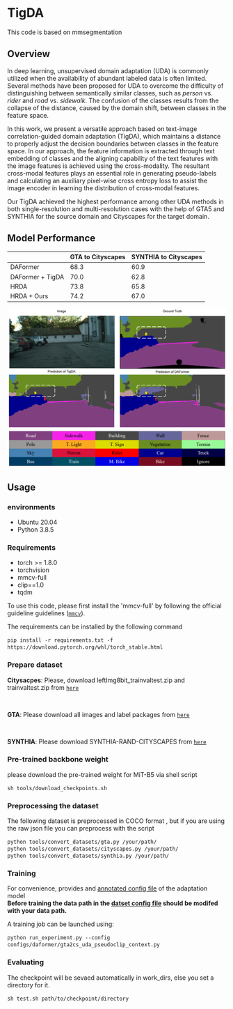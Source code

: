 # TigDA

This code is based on mmsegmentation

## Overview
 In deep learning, unsupervised domain adaptation (UDA) is commonly utilized when the availability of abundant labeled data is often limited. Several methods have been proposed for UDA to overcome the difficulty of distinguishing between semantically similar classes, such as *person* vs. *rider* and *road* vs. *sidewalk*. The confusion of the classes results from the collapse of the distance, caused by the domain shift, between classes in the feature space. 
 
 In this work, we present a versatile approach based on text-image correlation-guided domain adaptation (TigDA), which maintains a distance to properly adjust the decision boundaries between classes in the feature space. In our approach, the feature information is extracted through text embedding of classes and the aligning capability of the text features with the image features is achieved using the cross-modality. The resultant cross-modal features plays an essential role in generating pseudo-labels and calculating an auxiliary pixel-wise cross entropy loss to assist the image encoder in learning the distribution of cross-modal features. 
 
 Our TigDA achieved the highest performance among other UDA methods in both single-resolution and multi-resolution cases with the help of GTA5 and SYNTHIA for the source domain and Cityscapes for the target domain. 

 ## Model Performance
 ||GTA to Cityscapes|SYNTHIA to Cityscapes|
 |---|---|---|
 |DAFormer|68.3|60.9|
 |DAFormer + TigDA|70.0|62.8|
 |HRDA|73.8|65.8|
 |HRDA + Ours|74.2|67.0|

 ![performance](imgs/performance.png)

## Usage

### environments
- Ubuntu 20.04
- Python 3.8.5

### Requirements
- torch >= 1.8.0
- torchvision
- mmcv-full
- clip==1.0
- tqdm

To use this code, please first install the 'mmcv-full' by following the official guideline guidelines ([`mmcv`](https://github.com/open-mmlab/mmcv/blob/master/README.md)).


The requirements can be installed by the following command
```shell
pip install -r requirements.txt -f https://download.pytorch.org/whl/torch_stable.html
```

### Prepare dataset
**Citysacpes**: Please, download leftImg8bit_trainvaltest.zip and trainvaltest.zip from [`here`](https://www.cityscapes-dataset.com/)

<br>

**GTA**: Please download all images and label packages from [`here`](https://download.visinf.tu-darmstadt.de/data/from_games/)

<br>

**SYNTHIA**: Please download SYNTHIA-RAND-CITYSCAPES from [`here`](https://synthia-dataset.net/downloads/)

### Pre-trained backbone weight
please download the pre-trained weight for MiT-B5 via shell script
```shell
sh tools/download_checkpoints.sh
```

### Preprocessing the dataset
The following dataset is preprocessed in COCO format , but if you are using the raw json file you can preprocess with the script
```shell
python tools/convert_datasets/gta.py /your/path/
python tools/convert_datasets/cityscapes.py /your/path/
python tools/convert_datasets/synthia.py /your/path/
```

### Training
For convenience, provides and [annotated config file](configs/daformer/gta2cs_uda_pseudoclip_context.py) of the adaptation model<br>
**Before training the data path in the [datset config file](configs/_base_/datasets/uda_gta_to_cityscapes_512x512.py) should be modifed with your data path.**


A training job can be launched using:

```shell
python run_experiment.py --config configs/daformer/gta2cs_uda_pseudoclip_context.py
```

### Evaluating
The checkpoint will be sevaed automatically in work_dirs, else you set a directory for it.

```shell
sh test.sh path/to/checkpoint/directory
```
